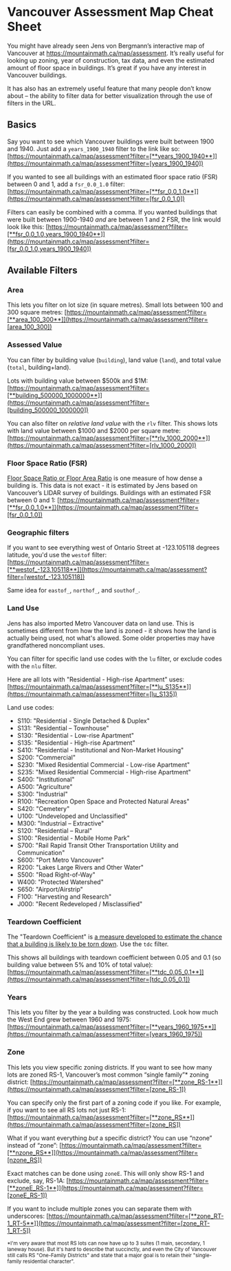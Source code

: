 # Vancouver Assessment Map Cheat Sheet

You might have already seen Jens von Bergmann’s interactive map of Vancouver at https://mountainmath.ca/map/assessment. It’s really useful for looking up zoning, year of construction, tax data, and even the estimated amount of floor space in buildings. It’s great if you have any interest in Vancouver buildings. 

It has also has an extremely useful feature that many people don’t know about – the ability to filter data for better visualization through the use of filters in the URL.

## Basics

Say you want to see which Vancouver buildings were built between 1900 and 1940. Just add a `years_1900_1940` filter to the link like so: [https://mountainmath.ca/map/assessment?filter=[**years_1900_1940**]](https://mountainmath.ca/map/assessment?filter=[years_1900_1940])

If you wanted to see all buildings with an estimated floor space ratio (FSR) between 0 and 1, add a `fsr_0.0_1.0` filter: [https://mountainmath.ca/map/assessment?filter=[**fsr_0.0_1.0**]](https://mountainmath.ca/map/assessment?filter=[fsr_0.0_1.0])

Filters can easily be combined with a comma. If you wanted buildings that were built between 1900-1940 _and_ are between 1 and 2 FSR, the link would look like this: [https://mountainmath.ca/map/assessment?filter=[**fsr_0.0_1.0,years_1900_1940**]](https://mountainmath.ca/map/assessment?filter=[fsr_0.0_1.0,years_1900_1940])

## Available Filters

### Area

This lets you filter on lot size (in square metres). Small lots between 100 and 300 square metres: [https://mountainmath.ca/map/assessment?filter=[**area_100_300**]](https://mountainmath.ca/map/assessment?filter=[area_100_300])

### Assessed Value

You can filter by building value (`building`), land value (`land`), and total value (`total`, building+land). 

Lots with building value between $500k and $1M: [https://mountainmath.ca/map/assessment?filter=[**building_500000_1000000**]](https://mountainmath.ca/map/assessment?filter=[building_500000_1000000])

You can also filter on *relative land value* with the `rlv` filter. This shows lots with land value between $1000 and $2000 per square metre: [https://mountainmath.ca/map/assessment?filter=[**rlv_1000_2000**]](https://mountainmath.ca/map/assessment?filter=[rlv_1000_2000])

### Floor Space Ratio (FSR)

[Floor Space Ratio or Floor Area Ratio](https://en.wikipedia.org/wiki/Floor_area_ratio) is one measure of how dense a building is. This data is not exact - it is estimated by Jens based on Vancouver’s LIDAR survey of buildings.
Buildings with an estimated FSR between 0 and 1: [https://mountainmath.ca/map/assessment?filter=[**fsr_0.0_1.0**]](https://mountainmath.ca/map/assessment?filter=[fsr_0.0_1.0])

### Geographic filters

If you want to see everything west of Ontario Street at -123.105118 degrees latitude, you'd use the `westof` filter: [https://mountainmath.ca/map/assessment?filter=[**westof_-123.105118**]](https://mountainmath.ca/map/assessment?filter=[westof_-123.105118])

Same idea for `eastof_`, `northof_`, and `southof_`.

### Land Use

Jens has also imported Metro Vancouver data on land use. This is sometimes different from how the land is zoned - it shows how the land is actually being used, not what's allowed. Some older properties may have grandfathered noncompliant uses.

You can filter for specific land use codes with the `lu` filter, or exclude codes with the `nlu` filter.

Here are all lots with "Residential - High-rise Apartment" uses: [https://mountainmath.ca/map/assessment?filter=[**lu_S135**]](https://mountainmath.ca/map/assessment?filter=[lu_S135])

Land use codes:

* S110: "Residential - Single Detached & Duplex"
* S131: "Residential – Townhouse"
* S130: "Residential - Low-rise Apartment"
* S135: "Residential - High-rise Apartment"
* S410: "Residential - Institutional and Non-Market Housing"
* S200: "Commercial"
* S230: "Mixed Residential Commercial - Low-rise Apartment"
* S235: "Mixed Residential Commercial - High-rise Apartment"
* S400: "Institutional"
* A500: "Agriculture"
* S300: "Industrial"
* R100: "Recreation Open Space and Protected Natural Areas"
* S420: "Cemetery"
* U100: "Undeveloped and Unclassified"
* M300: "Industrial – Extractive"
* S120: "Residential – Rural"
* S100: "Residential - Mobile Home Park"
* S700: "Rail Rapid Transit Other Transportation Utility and Communication"
* S600: "Port Metro Vancouver"
* R200: "Lakes Large Rivers and Other Water"
* S500: "Road Right-of-Way"
* W400: "Protected Watershed"
* S650: "Airport/Airstrip"
* F100: "Harvesting and Research"
* J000: "Recent Redeveloped / Misclassified"


### Teardown Coefficient

The "Teardown Coefficient" is [a measure developed to estimate the chance that a building is likely to be torn down](https://doodles.mountainmath.ca/blog/2016/01/18/redevelopment/). Use the `tdc` filter.

This shows all buildings with teardown coefficient between 0.05 and 0.1 (so building value between 5% and 10% of total value): [https://mountainmath.ca/map/assessment?filter=[**tdc_0.05_0.1**]](https://mountainmath.ca/map/assessment?filter=[tdc_0.05_0.1])

### Years

This lets you filter by the year a building was constructed. Look how much the West End grew between 1960 and 1975: [https://mountainmath.ca/map/assessment?filter=[**years_1960_1975**]](https://mountainmath.ca/map/assessment?filter=[years_1960_1975])

### Zone

This lets you view specific zoning districts. If you want to see how many lots are zoned RS-1, Vancouver’s most common “single family”* zoning district: [https://mountainmath.ca/map/assessment?filter=[**zone_RS-1**]](https://mountainmath.ca/map/assessment?filter=[zone_RS-1])

You can specify only the first part of a zoning code if you like. For example, if you want to see all RS lots not just RS-1: [https://mountainmath.ca/map/assessment?filter=[**zone_RS**]](https://mountainmath.ca/map/assessment?filter=[zone_RS])

What if you want everything _but_ a specific district? You can use “nzone” instead of “zone”: [https://mountainmath.ca/map/assessment?filter=[**nzone_RS**]](https://mountainmath.ca/map/assessment?filter=[nzone_RS])

Exact matches can be done using `zoneE`. This will only show RS-1 and exclude, say, RS-1A: [https://mountainmath.ca/map/assessment?filter=[**zoneE_RS-1**]](https://mountainmath.ca/map/assessment?filter=[zoneE_RS-1])

If you want to include multiple zones you can separate them with underscores: [https://mountainmath.ca/map/assessment?filter=[**zone_RT-1_RT-5**]](https://mountainmath.ca/map/assessment?filter=[zone_RT-1_RT-5])



<sub>*I'm very aware that most RS lots can now have up to 3 suites (1 main, secondary, 1 laneway house). But it's hard to describe that succinctly, and even the City of Vancouver still calls RS "One-Family Districts" and state that a major goal is to retain their "single-family residential character".</sub>
